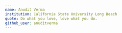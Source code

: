 ```yaml
---
name: Anudit Verma
institution: California State University Long Beach
quote: Do what you love, love what you do.
github_user: anuditverma
---
```

